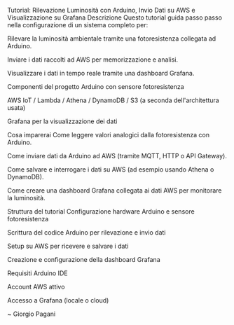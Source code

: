 Tutorial: Rilevazione Luminosità con Arduino, Invio Dati su AWS e Visualizzazione su Grafana
Descrizione
Questo tutorial guida passo passo nella configurazione di un sistema completo per:

Rilevare la luminosità ambientale tramite una fotoresistenza collegata ad Arduino.

Inviare i dati raccolti ad AWS per memorizzazione e analisi.

Visualizzare i dati in tempo reale tramite una dashboard Grafana.

Componenti del progetto
Arduino con sensore fotoresistenza

AWS IoT / Lambda / Athena / DynamoDB / S3 (a seconda dell'architettura usata)

Grafana per la visualizzazione dei dati

Cosa imparerai
Come leggere valori analogici dalla fotoresistenza con Arduino.

Come inviare dati da Arduino ad AWS (tramite MQTT, HTTP o API Gateway).

Come salvare e interrogare i dati su AWS (ad esempio usando Athena o DynamoDB).

Come creare una dashboard Grafana collegata ai dati AWS per monitorare la luminosità.

Struttura del tutorial
Configurazione hardware Arduino e sensore fotoresistenza

Scrittura del codice Arduino per rilevazione e invio dati

Setup su AWS per ricevere e salvare i dati

Creazione e configurazione della dashboard Grafana

Requisiti
Arduino IDE

Account AWS attivo

Accesso a Grafana (locale o cloud)

~ Giorgio Pagani

